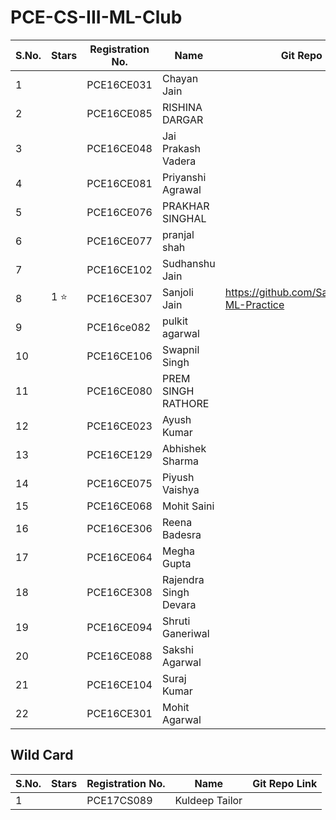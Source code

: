 # PCE-CS-III-ML-Club

| S.No. | Stars | Registration No. | Name | Git Repo Link |
|-------|-------|------------------|------|---------------|
| 1 | | PCE16CE031 | Chayan Jain ||
| 2 | | PCE16CE085 | RISHINA DARGAR ||
| 3 | | PCE16CE048 | Jai Prakash Vadera ||
| 4 | | PCE16CE081 | Priyanshi Agrawal ||
| 5 | | PCE16CE076 | PRAKHAR SINGHAL ||
| 6 | | PCE16CE077 | pranjal shah ||
| 7 | | PCE16CE102 | Sudhanshu Jain ||
| 8 | 1 :star: | PCE16CE307 | Sanjoli Jain | https://github.com/Sanjolijain04/My-ML-Practice |
| 9 | | PCE16ce082 | pulkit agarwal ||
| 10 | | PCE16CE106 | Swapnil Singh ||
| 11 | | PCE16CE080 | PREM SINGH RATHORE ||
| 12 | | PCE16CE023 | Ayush Kumar ||
| 13 | | PCE16CE129 | Abhishek Sharma ||
| 14 | | PCE16CE075 | Piyush Vaishya ||
| 15 | | PCE16CE068 | Mohit Saini ||
| 16 | | PCE16CE306 |Reena Badesra||
| 17 | | PCE16CE064 | Megha Gupta ||
| 18 | | PCE16CE308 | Rajendra Singh Devara ||
| 19 | | PCE16CE094 | Shruti Ganeriwal ||
| 20 | | PCE16CE088 | Sakshi Agarwal ||
| 21 | | PCE16CE104 | Suraj Kumar ||
| 22 | | PCE16CE301 | Mohit Agarwal ||

## Wild Card

| S.No. | Stars | Registration No. | Name | Git Repo Link |
|-------|-------|------------------|------|---------------|
| 1 || PCE17CS089 | Kuldeep Tailor ||
